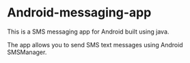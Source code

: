 # Android-messaging-app

This is a SMS messaging app for Android built using java.

The app allows you to send SMS text messages using Android SMSManager.
